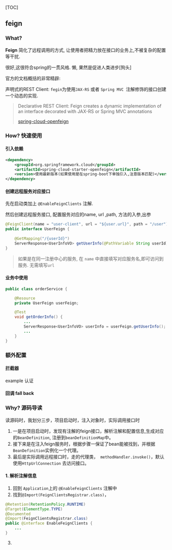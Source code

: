 [TOC]



## feign

### What?

**Feign** 简化了远程调用的方式, 让使用者把精力放在接口的业务上,不被复杂的配置等干扰.

很好,这很符合spring的一贯风格.  懒, 果然是促进人类进步[狗头]

官方的文档概括的非常精辟:

声明式的REST Client: `fegin`为使用`JAX-RS` 或者 `Spring MVC `注解修饰的接口创建一个动态的实现.

> Declarative REST Client: Feign creates a dynamic implementation of an interface decorated with JAX-RS or Spring MVC annotations
>
> [spring-cloud-openfeign](https://spring.io/projects/spring-cloud-openfeign)

### How? 快速使用

#### 引入依赖

```xml
<dependency>
    <groupId>org.springframework.cloud</groupId>
    <artifactId>spring-cloud-starter-openfeign</artifactId>
    <version>使用最新版本(如果使用是在spring-boot下单独引入,注意版本匹配)</version>
</dependency>
```



#### 创建远程服务对应接口

先在启动类加上 `@EnableFeignClients`  注解.

然后创建远程服务接口, 配置服务对应的name, url ,path, 方法的入参,出参

```java
@FeignClient(name = "user-client", url = "${user.url}", path = "/user")
public interface UserFeign {
    
    @GetMapping("/{userId}")
    ServerResponse<UserInfoVO> getUserInfo(@PathVariable String userId);
}
```

> 如果是在同一注册中心的服务, 在 `name` 中直接填写对应服务名,即可访问到服务. 无需填写`url`

#### 业务中使用

```java
public class orderService {

    @Resource
    private UserFeign userFeign;

    @Test
    void getOrderInfo() {
        ...
        ServerResponse<UserInfoVO> userInfo = userFeign.getUserInfo();
        ...
    }
}
```



### 额外配置

#### 拦截器

example 认证

#### 回调 fall back







### Why? 源码导读

读源码时，我划分三步，项目启动时，注入对象时，实际调用接口时

1. 一是在项目启动时，发现有注解的feign接口，解析注解和配置信息,生成对应的`BeanDefinition`, 注册到`beanDefinitionMap`中。
2. 接下来是在注入feign服务时，根据步骤一保证了bean能被找到，并根据`BeanDefinition`实例化一个代理。
3. 最后是实际调用远程接口时，走的代理类，` methodHandler.invoke()`，默认使用`HttpUrlConnection` 去访问接口。



#### 1. 解析注解信息

1. 回到 `Application`上的 `@EnableFeignClients` 注解中
2. 找到`@Import(FeignClientsRegistrar.class)`，

```java
@Retention(RetentionPolicy.RUNTIME)
@Target(ElementType.TYPE)
@Documented
@Import(FeignClientsRegistrar.class)
public @interface EnableFeignClients {
    ...
}
```

3.












